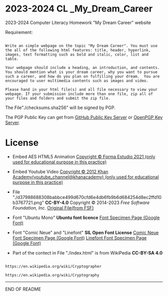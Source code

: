 # 2023-2024 CL _My_Dream_Career

2023-2024 Computer Literacy Homework "My Dream Career" website

Requirement:

```

Write an simple webpage on the topic "My Dream Career". You must use the all of the following html features: title, header, hyperlink, images, text formatting such as bold and italic, color, list and table.

Your webpage should include a heading, an introduction, and contents. You should mention what is your dream career, why you want to pursue such a career, and how do you plan on fulfilling your dream.  You are encouraged to user multimedia contents such as images and video. 

Please hand in your html file(s) and all file necessary to view your webpage. If your submission include more than one file, zip all of your files and folders and submit the zip file.

```

The File"./checksums.sha256" will be signed by PGP. 

The PGP Public Key can get from [GitHub Public Key Server](https://github.com/wts220828.gpg) or [OpenPGP Key Server](https://keys.openpgp.org/search?q=s220828%40wtsmc.edu.hk). 

# License

+ Embed AES HTML5 Animation [Copyright © Forma Estudio 2021 (only used for educational purpose in this practice)](https://formaestudio.com/portfolio/aes-animation/)

+ Embed Youtube Video [Copyright © 2012 Khan Academy(youtube_channel@khanacademy) (only used for educational purpose in this practice)](https://www.youtube.com/watch?v=Kf9KjCKmDcU)

+ File "./d37988688308babbce499d670cfd6e4db6fb9b6d684254d8ec2ffd10b3767721.png" **CC-BY-4.0** Copyright © 2014-2023 *Free Software Foundation, Inc.* [Original File(from FSF)](https://emailselfdefense.fsf.org/static/img/en/full-infographic.png)

+ Font "Ubuntu Mono" **Ubuntu font licence** [Font Specimen Page (Google Font)](https://fonts.google.com/specimen/Ubuntu+Mono)

+ Font "Comic Neue" and "Linefont" **SIL Open Font License** [Comic Neue Font Specimen Page (Google Font)](https://fonts.google.com/specimen/Comic+Neue) [Linefont Font Specimen Page (Google Font)](https://fonts.google.com/specimen/Linefont)

+ Part of the contect in File "./index.html" is from WikiPedia **CC-BY-SA 4.0**
```

https://en.wikipedia.org/wiki/Cryptographer

https://en.wikipedia.org/wiki/Cryptography

```

---

END OF README
